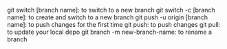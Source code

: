 git switch [branch name]: to switch to a new branch
git switch -c [branch name]: to create and switch to a new branch
git push -u origin [branch name]: to push changes for the first time
git push: to push changes
git pull: to update your local depo
git branch -m new-branch-name: to rename a branch